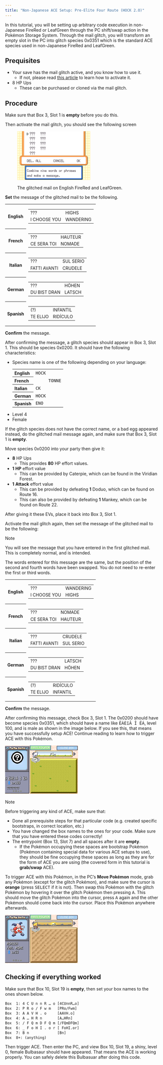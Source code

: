 ```yaml
---
title: "Non-Japanese ACE Setup: Pre-Elite Four Route (HOCK 2.O)"
---
```


In this tutorial, you will be setting up arbitrary code execution in non-Japanese FireRed or LeafGreen through the PC shift/swap action in the Pokémon Storage System. Through the mail glitch, you will transform an empty slot in the PC into glitch species 0x0351 which is the standard ACE species used in non-Japanese FireRed and LeafGreen.

## Prequisites

*   Your save has the mail glitch active, and you know how to use it.
    +   If not, please read [this article](mail-glitch.md) to learn how to activate it.
*   8 HP Ups
    +   These can be purchased or cloned via the mail glitch.

## Procedure

Make sure that Box 3, Slot 1 is **empty** before you do this.

Then activate the mail glitch, you should see the following screen

<figure markdown="span">

![Image](../../../assets/images/frlg/getting-started/mail-glitch/mail-glitch-example.png)
<figcaption markdown="span">

The glitched mail on English FireRed and LeafGreen.

</figcaption>

</figure>

**Set** the message of the glitched mail to be the following.

<table>
    <tbody>
        <tr>
            <th scope="row">English</th>
            <td>
                <table>
                    <tbody>
                        <tr>
                            <td>???</td>
                            <td>HIGHS</td>
                        </tr>
                        <tr>
                            <td>I CHOOSE YOU</td>
                            <td>WANDERING</td>
                        </tr>
                    </tbody>
                </table>
            </td>
        </tr>
        <tr>
            <th scope="row">French</th>
            <td>
                <table>
                    <tbody>
                        <tr>
                            <td>???</td>
                            <td>HAUTEUR</td>
                        </tr>
                        <tr>
                            <td>CE SERA TOI</td>
                            <td>NOMADE</td>
                        </tr>
                    </tbody>
                </table>
            </td>
        </tr>
        <tr>
            <th scope="row">Italian</th>
            <td>
                <table>
                    <tbody>
                        <tr>
                            <td>???</td>
                            <td>SUL SERIO</td>
                        </tr>
                        <tr>
                            <td>FATTI AVANTI</td>
                            <td>CRUDELE</td>
                        </tr>
                    </tbody>
                </table>
            </td>
        </tr>
        <tr>
            <th scope="row">German</th>
            <td>
                <table>
                    <tbody>
                        <tr>
                            <td>???</td>
                            <td>HÖHEN</td>
                        </tr>
                        <tr>
                            <td>DU BIST DRAN</td>
                            <td>LATSCH</td>
                        </tr>
                    </tbody>
                </table>
            </td>
        </tr>
        <tr>
            <th scope="row">Spanish</th>
            <td>
                <table>
                    <tbody>
                        <tr>
                            <td>(?)</td>
                            <td>INFANTIL</td>
                        </tr>
                        <tr>
                            <td>TE ELIJO</td>
                            <td>RIDÍCULO</td>
                        </tr>
                    </tbody>
                </table>
            </td>
        </tr>
    </tbody>
</table>

**Confirm** the message.

After confirming the message, a glitch species should appear in Box 3, Slot 1. This should be species 0x0200. It should have the following characteristics:

*   Species name is one of the following depending on your language:
    <table>
        <tbody>
            <tr>
                <th scope="row">English</th>
                <td><samp>HOCK</samp></td>
            </tr>
            <tr>
                <th scope="row">French</th>
                <td><samp style="white-space: pre">     TONNE</samp></td>
            </tr>
            <tr>
                <th scope="row">Italian</th>
                <td><samp>CK</samp></td>
            </tr>
            <tr>
                <th scope="row">German</th>
                <td><samp>HOCK</samp></td>
            </tr>
            <tr>
                <th scope="row">Spanish</th>
                <td><samp>ENO</samp></td>
            </tr>
        </tbody>
    </table>
*   Level 4
*   Female

If the glitch species does not have the correct name, or a bad egg appeared instead, do the glitched mail message again, and make sure that Box 3, Slot 1 is **empty**.

Move species 0x0200 into your party then give it:

*   **8** HP Ups
    +   This provides **80** HP effort values.
*   **1** **HP** effort value
    +   This can be provided by Caterpie, which can be found in the Viridian Forest.
*   **1** **Attack** effort value
    +   This can be provided by defeating **1** Doduo, which can be found on Route 16.
    +   This can also be provided by defeating **1** Mankey, which can be found on Route 22.

After giving it these EVs, place it back into Box 3, Slot 1.

Activate the mail glitch again, then set the message of the glitched mail to be the following:

<div class="admonition note" markdown="block">
<p class="admonition-title">Note</p>

You will see the message that you have entered in the first glitched mail. This is completely normal, and is intended.

The words entered for this message are the same, but the position of the second and fourth words have been swapped. You do not need to re-enter the first or third words.

</div>

<table>
    <tbody>
        <tr>
            <th scope="row">English</th>
            <td>
                <table>
                    <tbody>
                        <tr>
                            <td>???</td>
                            <td>WANDERING</td>
                        </tr>
                        <tr>
                            <td>I CHOOSE YOU</td>
                            <td>HIGHS</td>
                        </tr>
                    </tbody>
                </table>
            </td>
        </tr>
        <tr>
            <th scope="row">French</th>
            <td>
                <table>
                    <tbody>
                        <tr>
                            <td>???</td>
                            <td>NOMADE</td>
                        </tr>
                        <tr>
                            <td>CE SERA TOI</td>
                            <td>HAUTEUR</td>
                        </tr>
                    </tbody>
                </table>
            </td>
        </tr>
        <tr>
            <th scope="row">Italian</th>
            <td>
                <table>
                    <tbody>
                        <tr>
                            <td>???</td>
                            <td>CRUDELE</td>
                        </tr>
                        <tr>
                            <td>FATTI AVANTI</td>
                            <td>SUL SERIO</td>
                        </tr>
                    </tbody>
                </table>
            </td>
        </tr>
        <tr>
            <th scope="row">German</th>
            <td>
                <table>
                    <tbody>
                        <tr>
                            <td>???</td>
                            <td>LATSCH</td>
                        </tr>
                        <tr>
                            <td>DU BIST DRAN</td>
                            <td>HÖHEN</td>
                        </tr>
                    </tbody>
                </table>
            </td>
        </tr>
        <tr>
            <th scope="row">Spanish</th>
            <td>
                <table>
                    <tbody>
                        <tr>
                            <td>(?)</td>
                            <td>RIDÍCULO</td>
                        </tr>
                        <tr>
                            <td>TE ELIJO</td>
                            <td>INFANTIL</td>
                        </tr>
                    </tbody>
                </table>
            </td>
        </tr>
    </tbody>
</table>

**Confirm** the message.

After confirming this message, check Box 3, Slot 1. The 0x0200 should have become species 0x0351, which should have a name like <samp>ËÁÈîÂ Î ËÁ</samp>, level 100, and is male as shown in the image below. If you see this, that means you have successfully setup ACE! Continue reading to learn how to trigger ACE with this Pokémon.

![The Pokémon PC interface with the cursor hovering over a question mark. The black and white circled question mark has an unintelligible name, is male, and level 100.](../../../assets/images/frlg/getting-started/non-jpn-ace/0351-in-box.png)

<div class="admonition note" markdown="block">
<p class="admonition-title">Note</p>

Before triggering any kind of ACE, make sure that:

*   Done all prerequisite steps for that particular code (e.g. created specific bootstraps, in correct location, etc.)
*   You have changed the box names to the ones for your code. Make sure that you have entered these codes correctly!
*   The entrypoint (Box 13, Slot 7) and all spaces after it are **empty**.
    +   If the Pokémon occupying these spaces are bootstrap Pokémon (Pokémon containing special data for various ACE setups to use), they should be fine occupying these spaces as long as they are for the form of ACE you are using (the covered form in this tutorial is **grab/swap** ACE).

</div>

To trigger ACE with this Pokémon, in the PC’s **Move Pokémon** mode, grab any Pokémon (except for the glitch Pokémon), and make sure the cursor is **orange** (press <kbd>SELECT</kbd> if it is not). Then swap this Pokémon with the glitch Pokémon by hovering it over the glitch Pokémon then pressing <kbd>A</kbd>. This should move the glitch Pokémon into the cursor, press <kbd>A</kbd> again and the other Pokémon should come back into the cursor. Place this Pokémon anywhere afterwards.

![Swapping two Pokémon in the PC](../../../assets/images/frlg/getting-started/non-jpn-ace/Using0351.png)

## Checking if everything worked

Make sure that Box 10, Slot 19 is **empty**, then set your box names to the ones shown below.

```
Box  1: 4 C U n n R … o	[4CUnnR…o]
Box  2: P R o / F w m  	[PRo/Fwm]
Box  3: A A V H . o    	[AAVH.o]
Box  4: A … H R n      	[A…HRn]
Box  5: / F Q m D F Q m	[/FQmDFQm]
Box  6:	_ F o H I . o r	[ FoHI.or]
Box  7:	B n            	[Bn]
Box  8+: (anything)
```

Then trigger ACE. Then enter the PC, and view Box 10, Slot 19, a shiny, level 0, female Bulbasaur should have appeared. That means the ACE is working properly. You can safely delete this Bulbasuar after doing this code.
